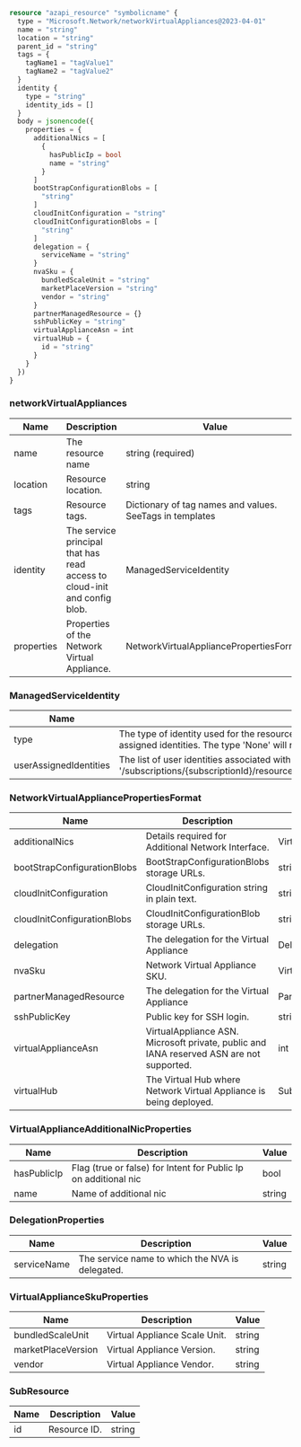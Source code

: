 ```terraform
resource "azapi_resource" "symbolicname" {
  type = "Microsoft.Network/networkVirtualAppliances@2023-04-01"
  name = "string"
  location = "string"
  parent_id = "string"
  tags = {
    tagName1 = "tagValue1"
    tagName2 = "tagValue2"
  }
  identity {
    type = "string"
    identity_ids = []
  }
  body = jsonencode({
    properties = {
      additionalNics = [
        {
          hasPublicIp = bool
          name = "string"
        }
      ]
      bootStrapConfigurationBlobs = [
        "string"
      ]
      cloudInitConfiguration = "string"
      cloudInitConfigurationBlobs = [
        "string"
      ]
      delegation = {
        serviceName = "string"
      }
      nvaSku = {
        bundledScaleUnit = "string"
        marketPlaceVersion = "string"
        vendor = "string"
      }
      partnerManagedResource = {}
      sshPublicKey = "string"
      virtualApplianceAsn = int
      virtualHub = {
        id = "string"
      }
    }
  })
}

```

### networkVirtualAppliances

| Name | Description | Value |
|-|-|-|
| name | The resource name | string (required) |
| location | Resource location. | string |
| tags | Resource tags. | Dictionary of tag names and values. SeeTags in templates |
| identity | The service principal that has read access to cloud-init and config blob. | ManagedServiceIdentity |
| properties | Properties of the Network Virtual Appliance. | NetworkVirtualAppliancePropertiesFormat |


### ManagedServiceIdentity

| Name | Description | Value |
|-|-|-|
| type | The type of identity used for the resource. The type 'SystemAssigned, UserAssigned' includes both an implicitly created identity and a set of user assigned identities. The type 'None' will remove any identities from the virtual machine. | 'None''SystemAssigned''SystemAssigned, UserAssigned''UserAssigned' |
| userAssignedIdentities | The list of user identities associated with resource. The user identity dictionary key references will be ARM resource ids in the form: '/subscriptions/{subscriptionId}/resourceGroups/{resourceGroupName}/providers/Microsoft.ManagedIdentity/userAssignedIdentities/{identityName}'. | object |


### NetworkVirtualAppliancePropertiesFormat

| Name | Description | Value |
|-|-|-|
| additionalNics | Details required for Additional Network Interface. | VirtualApplianceAdditionalNicProperties[] |
| bootStrapConfigurationBlobs | BootStrapConfigurationBlobs storage URLs. | string[] |
| cloudInitConfiguration | CloudInitConfiguration string in plain text. | string |
| cloudInitConfigurationBlobs | CloudInitConfigurationBlob storage URLs. | string[] |
| delegation | The delegation for the Virtual Appliance | DelegationProperties |
| nvaSku | Network Virtual Appliance SKU. | VirtualApplianceSkuProperties |
| partnerManagedResource | The delegation for the Virtual Appliance | PartnerManagedResourceProperties |
| sshPublicKey | Public key for SSH login. | string |
| virtualApplianceAsn | VirtualAppliance ASN. Microsoft private, public and IANA reserved ASN are not supported. | int |
| virtualHub | The Virtual Hub where Network Virtual Appliance is being deployed. | SubResource |


### VirtualApplianceAdditionalNicProperties

| Name | Description | Value |
|-|-|-|
| hasPublicIp | Flag (true or false) for Intent for Public Ip on additional nic | bool |
| name | Name of additional nic | string |


### DelegationProperties

| Name | Description | Value |
|-|-|-|
| serviceName | The service name to which the NVA is delegated. | string |


### VirtualApplianceSkuProperties

| Name | Description | Value |
|-|-|-|
| bundledScaleUnit | Virtual Appliance Scale Unit. | string |
| marketPlaceVersion | Virtual Appliance Version. | string |
| vendor | Virtual Appliance Vendor. | string |


### SubResource

| Name | Description | Value |
|-|-|-|
| id | Resource ID. | string |


